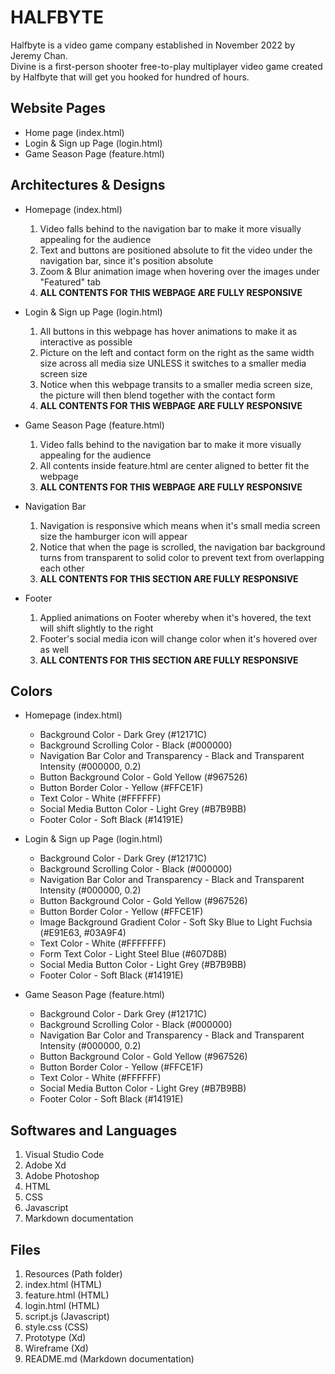 # HALFBYTE

Halfbyte is a video game company established in November 2022 by Jeremy Chan. <br />
Divine is a first-person shooter free-to-play multiplayer video game created by Halfbyte that will get you hooked for hundred of hours.

## Website Pages

- Home page (index.html)
- Login & Sign up Page (login.html)
- Game Season Page (feature.html)

## Architectures & Designs

- Homepage (index.html)

  1. Video falls behind to the navigation bar to make it more visually appealing for the audience
  2. Text and buttons are positioned absolute to fit the video under the navigation bar, since it's position absolute
  3. Zoom & Blur animation image when hovering over the images under "Featured" tab
  4. **ALL CONTENTS FOR THIS WEBPAGE ARE FULLY RESPONSIVE**

- Login & Sign up Page (login.html)

  1. All buttons in this webpage has hover animations to make it as interactive as possible
  2. Picture on the left and contact form on the right as the same width size across all media size UNLESS it switches to a smaller media screen size
  3. Notice when this webpage transits to a smaller media screen size, the picture will then blend together with the contact form
  4. **ALL CONTENTS FOR THIS WEBPAGE ARE FULLY RESPONSIVE**

- Game Season Page (feature.html)

  1. Video falls behind to the navigation bar to make it more visually appealing for the audience
  2. All contents inside feature.html are center aligned to better fit the webpage
  3. **ALL CONTENTS FOR THIS WEBPAGE ARE FULLY RESPONSIVE**

- Navigation Bar

  1. Navigation is responsive which means when it's small media screen size the hamburger icon will appear
  2. Notice that when the page is scrolled, the navigation bar background turns from transparent to solid color to prevent text from overlapping each other
  3. **ALL CONTENTS FOR THIS SECTION ARE FULLY RESPONSIVE**

- Footer
  1. Applied animations on Footer whereby when it's hovered, the text will shift slightly to the right
  2. Footer's social media icon will change color when it's hovered over as well
  3. **ALL CONTENTS FOR THIS SECTION ARE FULLY RESPONSIVE**

## Colors

- Homepage (index.html)

  - Background Color - Dark Grey (#12171C)
  - Background Scrolling Color - Black (#000000)
  - Navigation Bar Color and Transparency - Black and Transparent Intensity (#000000, 0.2)
  - Button Background Color - Gold Yellow (#967526)
  - Button Border Color - Yellow (#FFCE1F)
  - Text Color - White (#FFFFFF)
  - Social Media Button Color - Light Grey (#B7B9BB)
  - Footer Color - Soft Black (#14191E)

- Login & Sign up Page (login.html)

  - Background Color - Dark Grey (#12171C)
  - Background Scrolling Color - Black (#000000)
  - Navigation Bar Color and Transparency - Black and Transparent Intensity (#000000, 0.2)
  - Button Background Color - Gold Yellow (#967526)
  - Button Border Color - Yellow (#FFCE1F)
  - Image Background Gradient Color - Soft Sky Blue to Light Fuchsia (#E91E63, #03A9F4)
  - Text Color - White (#FFFFFFF)
  - Form Text Color - Light Steel Blue (#607D8B)
  - Social Media Button Color - Light Grey (#B7B9BB)
  - Footer Color - Soft Black (#14191E)

- Game Season Page (feature.html)

  - Background Color - Dark Grey (#12171C)
  - Background Scrolling Color - Black (#000000)
  - Navigation Bar Color and Transparency - Black and Transparent Intensity (#000000, 0.2)
  - Button Background Color - Gold Yellow (#967526)
  - Button Border Color - Yellow (#FFCE1F)
  - Text Color - White (#FFFFFF)
  - Social Media Button Color - Light Grey (#B7B9BB)
  - Footer Color - Soft Black (#14191E)

## Softwares and Languages

1. Visual Studio Code
2. Adobe Xd
3. Adobe Photoshop
4. HTML
5. CSS
6. Javascript
7. Markdown documentation

## Files

1. Resources (Path folder)
2. index.html (HTML)
3. feature.html (HTML)
4. login.html (HTML)
5. script.js (Javascript)
6. style.css (CSS)
7. Prototype (Xd)
8. Wireframe (Xd)
9. README.md (Markdown documentation)

